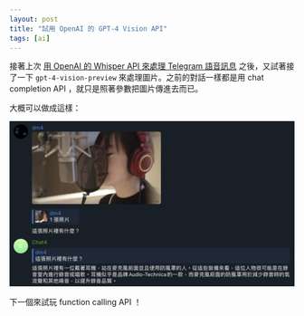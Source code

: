 ```yaml
---
layout: post
title: "試用 OpenAI 的 GPT-4 Vision API"
tags: [ai]
---
```


接著上次 [用 OpenAI 的 Whisper API 來處理 Telegram 語音訊息](/2024/03/15/telegram-voice-message-transcription-using-openai.html) 之後，又試著接了一下 `gpt-4-vision-preview` 來處理圖片。之前的對話一樣都是用 chat completion API ，就只是照著參數把圖片傳進去而已。

大概可以做成這樣：

![](/assets/images/2024-03-20/screenshot.png)

下一個來試玩 function calling API ！
